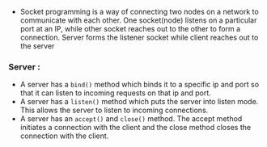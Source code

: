 * Socket programming is a way of connecting two nodes on a network to communicate with each other. One socket(node) listens on a particular port at an IP, while other socket reaches out to the other to form a connection. Server forms the listener socket while client reaches out to the server

### Server :
* A server has a ``bind()`` method which binds it to a specific ip and port so that it can listen to incoming requests on that ip and port.
* A server has a ``listen()`` method which puts the server into listen mode. This allows the server to listen to incoming connections. 
* A server has an ``accept()`` and ``close()`` method. The accept method initiates a connection with the client and the close method closes the connection with the client.